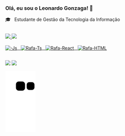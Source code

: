 ### Olá, eu sou o Leonardo Gonzaga! 👋
<div>
  🎓 &nbsp Estudante de Gestão da Tecnologia da Informação <br>
</div>

##

<div>
  <a href="https://beacons.ai/leonardofgonzaga">
  <img height="180em" src="https://github-readme-stats.vercel.app/api?username=leonardofgonzaga&show_icons=true&theme=dark&include_all_commits=true&count_private=true"/>
  <img height="180em" src="https://github-readme-stats.vercel.app/api/top-langs/?username=leonardofgonzaga&layout=compact&langs_count=16&theme=dark"/>
</div>
  
<div style="display: inline_block"><br>
  <img align="center" alt="-Js" height="40" width="40" src="https://cdn.jsdelivr.net/gh/devicons/devicon/icons/html5/html5-original.svg"> &nbsp
  <img align="center" alt="Rafa-Ts" height="40" width="40" src="https://cdn.jsdelivr.net/gh/devicons/devicon/icons/css3/css3-original.svg"> &nbsp
  <img align="center" alt="Rafa-React" height="60" width="60" src="https://cdn.jsdelivr.net/gh/devicons/devicon/icons/php/php-original.svg"> &nbsp
  <img align="center" alt="Rafa-HTML" height="60" width="60" src="https://cdn.jsdelivr.net/gh/devicons/devicon/icons/mysql/mysql-original-wordmark.svg">
</div>

  ##
  
 <div>
  <a href="https://instagram.com/self.__leo" target="_blank"><img src="https://img.shields.io/badge/-Instagram-%23E4405F?style=for-the-badge&logo=instagram&logoColor=white"       target="_blank"></a>
  <a href="https://www.linkedin.com/in/leonardo-ferreira-gonzaga/" target="_blank"><img src="https://img.shields.io/badge/-LinkedIn-%230077B5?style=for-the-badge&logo=linkedin&logoColor=white" target="_blank"></a>   
    
   ![Snake animation](https://github.com/leonardofgonzaga/leonardofgonzaga/blob/output/github-contribution-grid-snake.svg)
</div>

 
